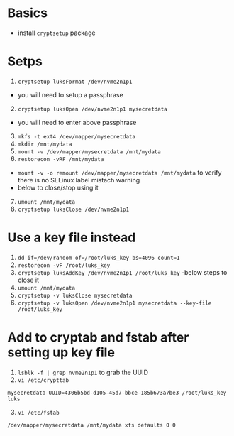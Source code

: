 # Basics
- install `cryptsetup` package

# Setps
1. `cryptsetup luksFormat /dev/nvme2n1p1`
  - you will need to setup a passphrase
2. `cryptsetup luksOpen /dev/nvme2n1p1 mysecretdata`
  - you will need to enter above passphrase
3. `mkfs -t ext4 /dev/mapper/mysecretdata`
4. `mkdir /mnt/mydata`
5. `mount -v /dev/mapper/mysecretdata /mnt/mydata`
6. `restorecon -vRF /mnt/mydata`
  - `mount -v -o remount /dev/mapper/mysecretdata /mnt/mydata` to verify there is no SELinux label mistach warning
- below to close/stop using it
7. `umount /mnt/mydata`
8. `cryptsetup luksClose /dev/nvme2n1p1`

# Use a key file instead
1. `dd if=/dev/random of=/root/luks_key bs=4096 count=1`
2. `restorecon -vF /root/luks_key`
3. `cryptsetup luksAddKey /dev/nvme2n1p1 /root/luks_key`
-below steps to close it
4. `umount /mnt/mydata`
5. `cryptsetup -v luksClose mysecretdata`
6. `cryptsetup -v luksOpen /dev/nvme2n1p1 mysecretdata --key-file /root/luks_key`

# Add to cryptab and fstab after setting up key file
1. `lsblk -f | grep nvme2n1p1` to grab the UUID
2. `vi /etc/crypttab`
```
mysecretdata UUID=4306b5bd-d105-45d7-bbce-185b673a7be3 /root/luks_key luks
```
3. `vi /etc/fstab`
```
/dev/mapper/mysecretdata /mnt/mydata xfs defaults 0 0
```
